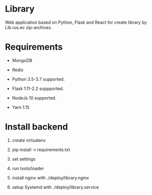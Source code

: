 # Library #


Web application based on Python, Flask and React for create library by Lib.rus.ec zip-archives.


# Requirements #

* MongoDB

* Redis

* Python 3.5-3.7 supported.

* Flask 1.11-2.2 suppported.

* NodeJs 10 supported.

* Yarn 1.15

# Install backend #

1. create virtualenv 

2. pip install -r requirements.txt

3. set settings

4. run tools/loader

5. install nginx with ./deploy/library.nginx

6. setup Systemd with ./deploy/library.service
